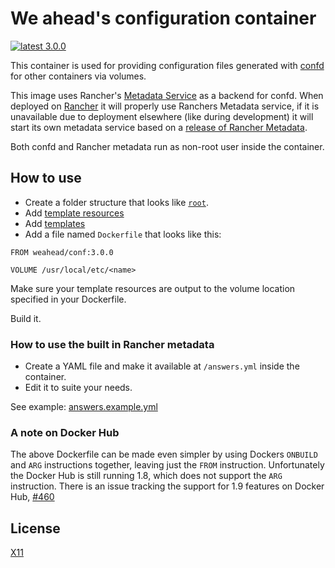 # We ahead's configuration container

[![latest 3.0.0](https://img.shields.io/badge/latest-3.0.0-green.svg)](https://github.com/weahead/docker-conf/releases/tag/v3.0.0)

This container is used for providing configuration files generated with 
[confd](https://github.com/kelseyhightower/confd) for other containers via
volumes.

This image uses Rancher's [Metadata Service](http://docs.rancher.com/rancher/rancher-services/metadata-service/)
as a backend for confd. When deployed on [Rancher](http://rancher.com/) it will 
properly use Ranchers Metadata service, if it is unavailable due to deployment 
elsewhere (like during development) it will start its own metadata service 
based on a [release of Rancher Metadata](https://github.com/rancher/rancher-metadata/releases).

Both confd and Rancher metadata run as non-root user inside the container.


## How to use

- Create a folder structure that looks like [`root`](root).
- Add [template resources](https://github.com/kelseyhightower/confd/blob/master/docs/template-resources.md) 
- Add [templates](https://github.com/kelseyhightower/confd/blob/master/docs/templates.md) 
- Add a file named `Dockerfile` that looks like this:

```
FROM weahead/conf:3.0.0

VOLUME /usr/local/etc/<name>
```

Make sure your template resources are output to the volume location specified
in your Dockerfile.

Build it.


### How to use the built in Rancher metadata

- Create a YAML file and make it available at `/answers.yml` inside the
  container.
- Edit it to suite your needs.

See example: [answers.example.yml](answers.example.yml)


### A note on Docker Hub

The above Dockerfile can be made even simpler by using Dockers `ONBUILD` and 
`ARG` instructions together, leaving just the `FROM` instruction. Unfortunately 
the Docker Hub is still running 1.8, which does not support the `ARG`
instruction. There is an issue tracking the  support for 1.9 features on Docker 
Hub, [#460](https://github.com/docker/hub-feedback/issues/460)


## License

[X11](LICENSE)
